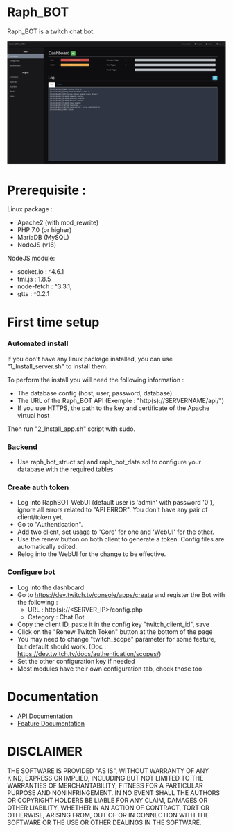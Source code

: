 # Raph_BOT

Raph_BOT is a twitch chat bot.

![Raph_BOT](./screenshot.png)

# Prerequisite : 

Linux package :
- Apache2 (with mod_rewrite)
- PHP 7.0 (or higher)
- MariaDB (MySQL)
- NodeJS (v16)

NodeJS module: 
- socket.io : ^4.6.1
- tmi.js : 1.8.5
- node-fetch : ^3.3.1,
- gtts : ^0.2.1

# First time setup

### Automated install

If you don't have any linux package installed, you can use "1_Install_server.sh" to install them.

To perform the install you will need the following information :
- The database config (host, user, password, database)
- The URL of the Raph_BOT API (Exemple : "http(s)://SERVERNAME/api/")
- If you use HTTPS, the path to the key and certificate of the Apache virtual host

Then run "2_Install_app.sh" script with sudo.

### Backend
- Use raph_bot_struct.sql and raph_bot_data.sql to configure your database with the required tables

### Create auth token
- Log into RaphBOT WebUI (default user is 'admin' with password '0'), ignore all errors related to "API ERROR". You don't have any pair of client/token yet.
- Go to "Authentication". 
- Add two client, set usage to 'Core' for one and 'WebUI' for the other. 
- Use the renew button on both client to generate a token. Config files are automatically edited.
- Relog into the WebUI for the change to be effective.

### Configure bot
- Log into the dashboard
- Go to https://dev.twitch.tv/console/apps/create and register the Bot with the following :
    - URL : http(s)://<SERVER_IP>/config.php 
    - Category : Chat Bot
- Copy the client ID, paste it in the config key "twitch_client_id", save
- Click on the "Renew Twitch Token" button at the bottom of the page
- You may need to change "twitch_scope" parameter for some feature, but default should work. (Doc : https://dev.twitch.tv/docs/authentication/scopes/)
- Set the other configuration key if needed
- Most modules have their own configuration tab, check those too

# Documentation

- [API Documentation](.documentation/api/readme.md)
- [Feature Documentation](.documentation/feature/readme.md)

# DISCLAIMER

THE SOFTWARE IS PROVIDED "AS IS", WITHOUT WARRANTY OF ANY KIND, EXPRESS OR IMPLIED, INCLUDING BUT NOT LIMITED TO THE WARRANTIES OF MERCHANTABILITY, FITNESS FOR A PARTICULAR PURPOSE AND NONINFRINGEMENT. IN NO EVENT SHALL THE AUTHORS OR COPYRIGHT HOLDERS BE LIABLE FOR ANY CLAIM, DAMAGES OR OTHER LIABILITY, WHETHER IN AN ACTION OF CONTRACT, TORT OR OTHERWISE, ARISING FROM, OUT OF OR IN CONNECTION WITH THE SOFTWARE OR THE USE OR OTHER DEALINGS IN THE SOFTWARE.
